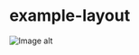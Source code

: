 # example-layout
![Image alt](https://github.com/zebabrat/example-layout/raw/master/Users/zeba.brat/Desktop/layout.jpg)
